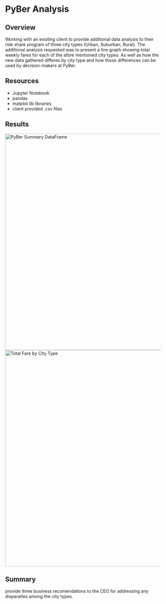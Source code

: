 # PyBer Analysis

## Overview 
Working with an existing client to provide additional data analysis to their ride share program of three city types (Urban, Suburban, Rural).  The additional analysis requested was to present a line graph showing total weekly fares for each of the afore mentioned city types.  As well as how the new data gathered differes by city type and how those differences can be used by decision-makers at PyBer.

## Resources
- Jupyter Notebook
- pandas
- matplot lib libraries
- client provided .csv files

## Results

<img width="700" alt="PyBer Summary DataFrame" src="https://user-images.githubusercontent.com/104927745/179375233-133c4887-b4e9-45b1-a070-96447ae50f0e.PNG">

<img width="700" alt="Total Fare by City Type" src="https://user-images.githubusercontent.com/104927745/179375173-52907ba4-186d-441a-8e84-3858578326e7.PNG">

## Summary
provide three business recomendations to the CEO for addressing any disparaties among the city types.
